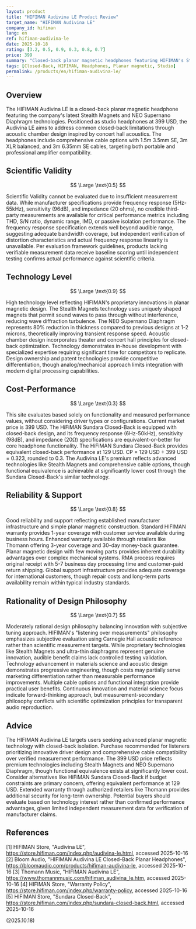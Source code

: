 ```yaml
---
layout: product
title: "HIFIMAN Audivina LE Product Review"
target_name: "HIFIMAN Audivina LE"
company_id: hifiman
lang: en
ref: hifiman-audivina-le
date: 2025-10-18
rating: [3.2, 0.5, 0.9, 0.3, 0.8, 0.7]
price: 399
summary: "Closed-back planar magnetic headphones featuring HIFIMAN's Stealth Magnets and NEO Supernano Diaphragm technology, offering advanced driver design with limited measured performance data for verification."
tags: [Closed-Back, HIFIMAN, Headphones, Planar magnetic, Studio]
permalink: /products/en/hifiman-audivina-le/
---
```

## Overview

The HIFIMAN Audivina LE is a closed-back planar magnetic headphone featuring the company's latest Stealth Magnets and NEO Supernano Diaphragm technologies. Positioned as studio headphones at 399 USD, the Audivina LE aims to address common closed-back limitations through acoustic chamber design inspired by concert hall acoustics. The headphones include comprehensive cable options with 1.5m 3.5mm SE, 3m XLR balanced, and 3m 6.35mm SE cables, targeting both portable and professional amplifier compatibility.

## Scientific Validity

$$ \Large \text{0.5} $$

Scientific Validity cannot be evaluated due to insufficient measurement data. While manufacturer specifications provide frequency response (5Hz-55kHz), sensitivity (96dB), and impedance (20 ohms), no credible third-party measurements are available for critical performance metrics including THD, S/N ratio, dynamic range, IMD, or passive isolation performance. The frequency response specification extends well beyond audible range, suggesting adequate bandwidth coverage, but independent verification of distortion characteristics and actual frequency response linearity is unavailable. Per evaluation framework guidelines, products lacking verifiable measurement data receive baseline scoring until independent testing confirms actual performance against scientific criteria.

## Technology Level

$$ \Large \text{0.9} $$

High technology level reflecting HIFIMAN's proprietary innovations in planar magnetic design. The Stealth Magnets technology uses uniquely shaped magnets that permit sound waves to pass through without interference, reducing wave diffraction turbulence. The NEO Supernano Diaphragm represents 80% reduction in thickness compared to previous designs at 1-2 microns, theoretically improving transient response speed. Acoustic chamber design incorporates theater and concert hall principles for closed-back optimization. Technology demonstrates in-house development with specialized expertise requiring significant time for competitors to replicate. Design ownership and patent technologies provide competitive differentiation, though analog/mechanical approach limits integration with modern digital processing capabilities.

## Cost-Performance

$$ \Large \text{0.3} $$

This site evaluates based solely on functionality and measured performance values, without considering driver types or configurations. Current market price is 399 USD. The HiFiMAN Sundara Closed-Back is equipped with closed-back design, and its frequency response (6Hz-50kHz), sensitivity (98dB), and impedance (20Ω) specifications are equivalent-or-better for core headphone functionality. The HiFiMAN Sundara Closed-Back provides equivalent closed-back performance at 129 USD. CP = 129 USD ÷ 399 USD = 0.323, rounded to 0.3. The Audivina LE's premium reflects advanced technologies like Stealth Magnets and comprehensive cable options, though functional equivalence is achievable at significantly lower cost through the Sundara Closed-Back's similar technology.

## Reliability & Support

$$ \Large \text{0.8} $$

Good reliability and support reflecting established manufacturer infrastructure and simple planar magnetic construction. Standard HIFIMAN warranty provides 1-year coverage with customer service available during business hours. Enhanced warranty available through retailers like Thomann offering 3-year coverage and 30-day money-back guarantee. Planar magnetic design with few moving parts provides inherent durability advantages over complex mechanical systems. RMA process requires original receipt with 5-7 business day processing time and customer-paid return shipping. Global support infrastructure provides adequate coverage for international customers, though repair costs and long-term parts availability remain within typical industry standards.

## Rationality of Design Philosophy

$$ \Large \text{0.7} $$

Moderately rational design philosophy balancing innovation with subjective tuning approach. HIFIMAN's "listening over measurements" philosophy emphasizes subjective evaluation using Carnegie Hall acoustic reference rather than scientific measurement targets. While proprietary technologies like Stealth Magnets and ultra-thin diaphragms represent genuine innovation, audible benefit claims lack controlled testing validation. Technology advancement in materials science and acoustic design demonstrates progressive engineering, though costs may partially serve marketing differentiation rather than measurable performance improvements. Multiple cable options and functional integration provide practical user benefits. Continuous innovation and material science focus indicate forward-thinking approach, but measurement-secondary philosophy conflicts with scientific optimization principles for transparent audio reproduction.

## Advice

The HIFIMAN Audivina LE targets users seeking advanced planar magnetic technology with closed-back isolation. Purchase recommended for listeners prioritizing innovative driver design and comprehensive cable compatibility over verified measurement performance. The 399 USD price reflects premium technologies including Stealth Magnets and NEO Supernano Diaphragm, though functional equivalence exists at significantly lower cost. Consider alternatives like HiFiMAN Sundara Closed-Back if budget constraints are primary concern, offering equivalent performance at 129 USD. Extended warranty through authorized retailers like Thomann provides additional security for long-term ownership. Potential buyers should evaluate based on technology interest rather than confirmed performance advantages, given limited independent measurement data for verification of manufacturer claims.

## References

[1] HIFIMAN Store, "Audivina LE", https://store.hifiman.com/index.php/audivina-le.html, accessed 2025-10-16
[2] Bloom Audio, "HIFIMAN Audivina LE Closed-Back Planar Headphones", https://bloomaudio.com/products/hifiman-audivina-le, accessed 2025-10-16
[3] Thomann Music, "HIFIMAN Audivina LE", https://www.thomannmusic.com/hifiman_audivina_le.htm, accessed 2025-10-16
[4] HIFIMAN Store, "Warranty Policy", https://store.hifiman.com/index.php/warranty-policy, accessed 2025-10-16
[5] HIFIMAN Store, "Sundara Closed-Back", https://store.hifiman.com/index.php/sundara-closed-back.html, accessed 2025-10-16

(2025.10.18)